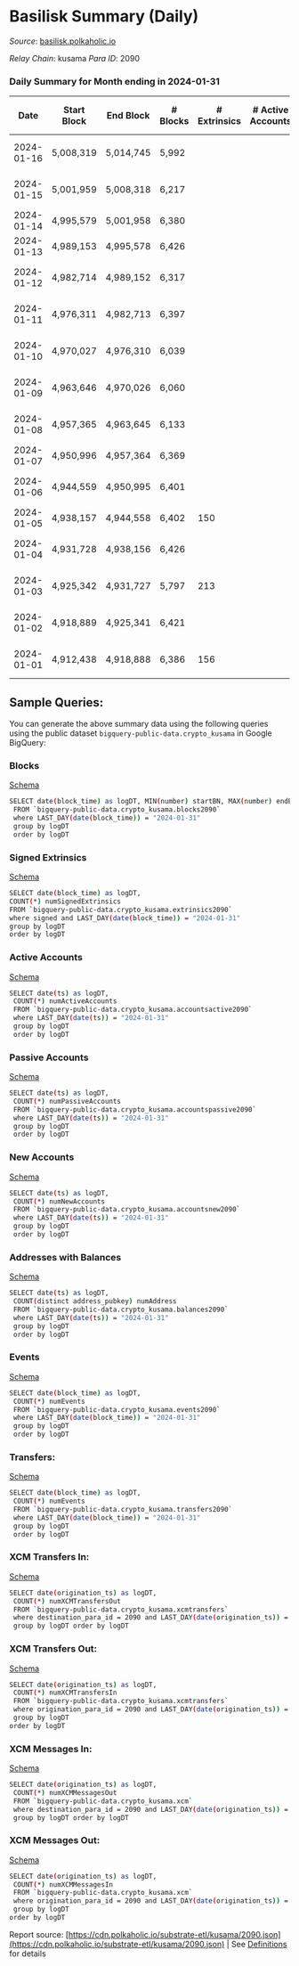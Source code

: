 # Basilisk Summary (Daily)

_Source_: [basilisk.polkaholic.io](https://basilisk.polkaholic.io)

*Relay Chain*: kusama
*Para ID*: 2090



### Daily Summary for Month ending in 2024-01-31


| Date    | Start Block | End Block | # Blocks | # Extrinsics | # Active Accounts | # Passive Accounts | # New Accounts | # Addresses | # Events  | # Transfers ($USD) | # XCM Transfers In ($USD) | # XCM Transfers Out ($USD) | # XCM In | # XCM Out | Issues |
|---------|-------------|-----------|----------|--------------|-------------------|--------------------|----------------|-------------|-----------|--------------------|---------------------------|----------------------------|----------|-----------|--------|
| 2024-01-16 | 5,008,319 | 5,014,745 | 5,992 |  |  |  |  |  |  |   |   |   |  |  | 435 missing (6.77%) |
| 2024-01-15 | 5,001,959 | 5,008,318 | 6,217 |  |  |  |  |  |  |   | 31 ($2,780.74) | 36 ($6,894.31) | 36 | 31 | 143 missing (2.25%) |
| 2024-01-14 | 4,995,579 | 5,001,958 | 6,380 |  |  |  |  |  |  |   | 41 ($23,392.92) | 41 ($3,168.08) | 50 | 41 |  |
| 2024-01-13 | 4,989,153 | 4,995,578 | 6,426 |  |  |  |  |  |  |   | 32 ($6,926.01) | 47 ($3,559.64) | 43 | 39 |  |
| 2024-01-12 | 4,982,714 | 4,989,152 | 6,317 |  |  |  |  |  |  |   | 22 ($8,638.69) | 41 ($724.50) | 25 | 27 | 122 missing (1.89%) |
| 2024-01-11 | 4,976,311 | 4,982,713 | 6,397 |  |  |  |  |  |  |   | 40 ($12,817.53) | 36 ($2,977.89) | 47 | 28 | 6 missing (0.09%) |
| 2024-01-10 | 4,970,027 | 4,976,310 | 6,039 |  |  |  |  |  |  |   | 61 ($24,242.40) | 66 ($12,896.36) | 68 | 61 | 245 missing (3.90%) |
| 2024-01-09 | 4,963,646 | 4,970,026 | 6,060 |  |  |  |  |  |  |   | 62 ($11,292.87) | 67 ($6,144.70) | 105 | 71 | 321 missing (5.03%) |
| 2024-01-08 | 4,957,365 | 4,963,645 | 6,133 |  |  |  |  |  |  |   | 107 ($22,796.10) | 87 ($8,019.18) | 113 | 75 | 148 missing (2.36%) |
| 2024-01-07 | 4,950,996 | 4,957,364 | 6,369 |  |  |  |  |  |  |   | 10 ($1,461.35) | 12 ($578.62) | 11 | 12 |  |
| 2024-01-06 | 4,944,559 | 4,950,995 | 6,401 |  |  |  |  |  |  |   | 11 ($4,309.51) | 16 ($4,941.62) | 15 | 13 | 36 missing (0.56%) |
| 2024-01-05 | 4,938,157 | 4,944,558 | 6,402 | 150 |  |  |  | 18,746 | 22,281 | 376 ($29,868.60) | 15 ($5,703.80) | 24 ($4,483.09) | 20 | 18 |  |
| 2024-01-04 | 4,931,728 | 4,938,156 | 6,426 |  |  |  |  |  |  |   | 21 ($6,919.22) | 21 ($2,991.70) | 27 | 18 | 3 missing (0.05%) |
| 2024-01-03 | 4,925,342 | 4,931,727 | 5,797 | 213 |  |  |  | 18,738 | 21,606 | 500 ($65,336.49) | 49 ($9,074.65) | 42 ($5,214.22) | 54 | 43 | 589 missing (9.22%) |
| 2024-01-02 | 4,918,889 | 4,925,341 | 6,421 |  |  |  |  |  |  |   | 18 ($6,631.50) | 26 ($3,043.58) | 24 | 26 | 32 missing (0.50%) |
| 2024-01-01 | 4,912,438 | 4,918,888 | 6,386 | 156 |  |  |  | 18,731 | 22,336 | 379 ($14,818.33) | 14 ($2,460.54) | 29 ($1,790.62) | 25 | 28 | 65 missing (1.01%) |

## Sample Queries:
You can generate the above summary data using the following queries using the public dataset `bigquery-public-data.crypto_kusama` in Google BigQuery:


### Blocks 

[Schema](https://github.com/colorfulnotion/substrate-etl/blob/main/schema/blocks.json)

```bash
SELECT date(block_time) as logDT, MIN(number) startBN, MAX(number) endBN, COUNT(*) numBlocks 
 FROM `bigquery-public-data.crypto_kusama.blocks2090`  
 where LAST_DAY(date(block_time)) = "2024-01-31" 
 group by logDT 
 order by logDT
```

### Signed Extrinsics 

[Schema](https://github.com/colorfulnotion/substrate-etl/blob/main/schema/extrinsics.json)

```bash
SELECT date(block_time) as logDT, 
COUNT(*) numSignedExtrinsics 
FROM `bigquery-public-data.crypto_kusama.extrinsics2090`  
where signed and LAST_DAY(date(block_time)) = "2024-01-31" 
group by logDT 
order by logDT
```

### Active Accounts 

[Schema](https://github.com/colorfulnotion/substrate-etl/blob/main/schema/accountsactive.json)

```bash
SELECT date(ts) as logDT, 
 COUNT(*) numActiveAccounts 
 FROM `bigquery-public-data.crypto_kusama.accountsactive2090` 
 where LAST_DAY(date(ts)) = "2024-01-31" 
 group by logDT 
 order by logDT
```

### Passive Accounts 

[Schema](https://github.com/colorfulnotion/substrate-etl/blob/main/schema/accountspassive.json)

```bash
SELECT date(ts) as logDT, 
 COUNT(*) numPassiveAccounts 
 FROM `bigquery-public-data.crypto_kusama.accountspassive2090` 
 where LAST_DAY(date(ts)) = "2024-01-31" 
 group by logDT 
 order by logDT
```

### New Accounts 

[Schema](https://github.com/colorfulnotion/substrate-etl/blob/main/schema/accountsnew.json)

```bash
SELECT date(ts) as logDT, 
 COUNT(*) numNewAccounts 
 FROM `bigquery-public-data.crypto_kusama.accountsnew2090` 
 where LAST_DAY(date(ts)) = "2024-01-31" 
 group by logDT
 order by logDT
```

### Addresses with Balances 

[Schema](https://github.com/colorfulnotion/substrate-etl/blob/main/schema/balances.json)

```bash
SELECT date(ts) as logDT,
 COUNT(distinct address_pubkey) numAddress 
 FROM `bigquery-public-data.crypto_kusama.balances2090` 
 where LAST_DAY(date(ts)) = "2024-01-31" 
 group by logDT 
 order by logDT
```

### Events 

[Schema](https://github.com/colorfulnotion/substrate-etl/blob/main/schema/events.json)

```bash
SELECT date(block_time) as logDT, 
 COUNT(*) numEvents 
 FROM `bigquery-public-data.crypto_kusama.events2090` 
 where LAST_DAY(date(block_time)) = "2024-01-31" 
 group by logDT 
 order by logDT
```

### Transfers:

[Schema](https://github.com/colorfulnotion/substrate-etl/blob/main/schema/transfers.json)

```bash
SELECT date(block_time) as logDT, 
 COUNT(*) numEvents 
 FROM `bigquery-public-data.crypto_kusama.transfers2090` 
 where LAST_DAY(date(block_time)) = "2024-01-31" 
 group by logDT 
 order by logDT
```

### XCM Transfers In: 

[Schema](https://github.com/colorfulnotion/substrate-etl/blob/main/schema/xcmtransfers.json)

```bash
SELECT date(origination_ts) as logDT, 
 COUNT(*) numXCMTransfersOut 
 FROM `bigquery-public-data.crypto_kusama.xcmtransfers` 
 where destination_para_id = 2090 and LAST_DAY(date(origination_ts)) = "2024-01-31" 
 group by logDT order by logDT
```

### XCM Transfers Out: 

[Schema](https://github.com/colorfulnotion/substrate-etl/blob/main/schema/xcmtransfers.json)

```bash
SELECT date(origination_ts) as logDT, 
 COUNT(*) numXCMTransfersIn 
 FROM `bigquery-public-data.crypto_kusama.xcmtransfers` 
 where origination_para_id = 2090 and LAST_DAY(date(origination_ts)) = "2024-01-31" 
 group by logDT 
order by logDT
```

### XCM Messages In: 

[Schema](https://github.com/colorfulnotion/substrate-etl/blob/main/schema/xcm.json)

```bash
SELECT date(origination_ts) as logDT, 
 COUNT(*) numXCMMessagesOut 
 FROM `bigquery-public-data.crypto_kusama.xcm` 
 where destination_para_id = 2090 and LAST_DAY(date(origination_ts)) = "2024-01-31" 
 group by logDT order by logDT
```

### XCM Messages Out: 

[Schema](https://github.com/colorfulnotion/substrate-etl/blob/main/schema/xcm.json)

```bash
SELECT date(origination_ts) as logDT, 
 COUNT(*) numXCMMessagesIn 
 FROM `bigquery-public-data.crypto_kusama.xcm` 
 where origination_para_id = 2090 and LAST_DAY(date(origination_ts)) = "2024-01-31" 
 group by logDT 
order by logDT
```


Report source: [https://cdn.polkaholic.io/substrate-etl/kusama/2090.json](https://cdn.polkaholic.io/substrate-etl/kusama/2090.json) | See [Definitions](/DEFINITIONS.md) for details
